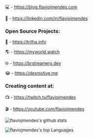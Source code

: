 💻 - https://blog.flaviojmendes.com

💼 - https://linkedin.com/in/flaviojmendes

### Open Source Projects:

📍 - https://trilha.info

🌎 - https://myworld.watch

🌐 - https://brstreamers.dev

😂 - https://desmotive.me

### Creating content at:

📺 - https://twitch.tv/flaviojmendes

🎬 - https://youtube.com/flaviojmendes

![flaviojmendes's github stats](https://github-readme-stats.vercel.app/api?username=flaviojmendes&count_private=true&show_icons=true&theme=tokyonight)

![flaviojmendes's top Languages](https://github-readme-stats.vercel.app/api/top-langs/?username=flaviojmendes&layout=compact)
